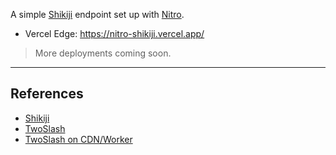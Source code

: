 A simple [Shikiji](https://shikiji.netlify.app/) endpoint set up with [Nitro](https://nitro.unjs.io/).

- Vercel Edge: https://nitro-shikiji.vercel.app/

> More deployments coming soon.

---

## References

- [Shikiji](https://shikiji.netlify.app/)
- [TwoSlash](https://www.typescriptlang.org/dev/twoslash/)
- [TwoSlash on CDN/Worker](https://shikiji.netlify.app/packages/twoslash#cdn-usage)
